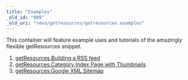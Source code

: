 ```yaml
---
title: "Examples"
_old_id: "889"
_old_uri: "revo/getresources/getresources.examples"
---
```


This container will feature example uses and tutorials of the amazingly flexible getResources snippet.

1. [getResources.Building a RSS feed](/extras/getresources/getresources.examples/getresources.building-a-rss-feed)
2. [getResources.Category Index Page with Thumbnails](/extras/getresources/getresources.examples/getresources.category-index-page-with-thumbnails)
3. [getResources.Google XML Sitemap](/extras/getresources/getresources.examples/getresources.google-xml-sitemap)